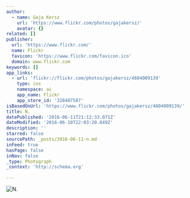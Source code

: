 ```yaml
---
author:
  - name: Gaja Kersz
    url: 'https://www.flickr.com/photos/gajakersz/'
    avatar: {}
related: []
publisher:
  url: 'https://www.flickr.com/'
  name: Flickr
  favicon: 'https://www.flickr.com/favicon.ico'
  domain: www.flickr.com
keywords: []
app_links:
  - url: 'flickr://flickr.com/photos/gajakersz/4604009139'
    type: ios
    namespace: ai
    app_name: Flickr
    app_store_id: '328407587'
isBasedOnUrl: 'https://www.flickr.com/photos/gajakersz/4604009139/'
title: N.
datePublished: '2016-06-11T21:12:33.071Z'
dateModified: '2016-06-10T22:03:20.849Z'
description: ''
starred: false
sourcePath: _posts/2016-06-11-n.md
inFeed: true
hasPage: false
inNav: false
_type: Photograph
_context: 'http://schema.org'

---
```

![N.](https://farm5.staticflickr.com/4027/4604009139_ceedc30a36_b.jpg)
